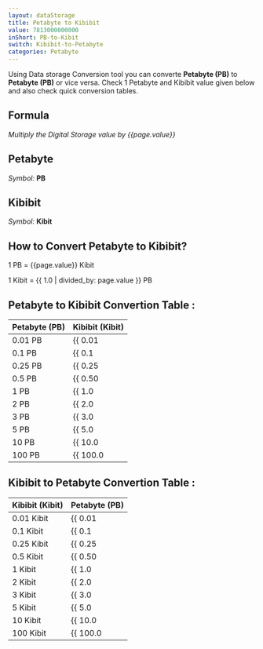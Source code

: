```yaml
---
layout: dataStorage
title: Petabyte to Kibibit
value: 7813000000000
inShort: PB-to-Kibit
switch: Kibibit-to-Petabyte
categories: Petabyte
---
```


Using Data storage Conversion tool you can converte **Petabyte (PB)** to **Petabyte (PB)** or vice versa. Check 1 Petabyte and Kibibit value given below and also check quick conversion tables.

## Formula
*Multiply the Digital Storage value by {{page.value}}*

## Petabyte
*Symbol:* **PB**

## Kibibit
*Symbol:* **Kibit**

## How to Convert Petabyte to Kibibit?

1 PB = {{page.value}} Kibit

1 Kibit = {{ 1.0 | divided_by: page.value }} PB


## Petabyte to Kibibit Convertion Table :

| Petabyte (PB) | Kibibit (Kibit) |
| ---- | ---- |
| 0.01 PB | {{ 0.01 | times: page.value | round: 12 }} Kibit |
| 0.1 PB | {{ 0.1 | times: page.value | round: 12 }} Kibit |
| 0.25 PB | {{ 0.25 | times: page.value | round: 12 }} Kibit |
| 0.5 PB | {{ 0.50 | times: page.value | round: 12 }} Kibit |
| 1 PB | {{ 1.0 | times: page.value | round: 12 }} Kibit |
| 2 PB | {{ 2.0 | times: page.value | round: 12 }} Kibit |
| 3 PB | {{ 3.0 | times: page.value | round: 12 }} Kibit |
| 5 PB | {{ 5.0 | times: page.value | round: 12 }} Kibit |
| 10 PB | {{ 10.0 | times: page.value | round: 12 }} Kibit |
| 100 PB | {{ 100.0 | times: page.value | round: 12 }} Kibit |

## Kibibit to Petabyte Convertion Table :

| Kibibit (Kibit) | Petabyte (PB) |
| ---- | ---- |
| 0.01 Kibit | {{ 0.01 | divided_by: page.value | round: 12 }} PB |
| 0.1 Kibit | {{ 0.1 | divided_by: page.value | round: 12 }} PB |
| 0.25 Kibit | {{ 0.25 | divided_by: page.value | round: 12 }} PB |
| 0.5 Kibit | {{ 0.50 | divided_by: page.value | round: 12 }} PB |
| 1 Kibit | {{ 1.0 | divided_by: page.value | round: 12 }} PB |
| 2 Kibit | {{ 2.0 | divided_by: page.value | round: 12 }} PB |
| 3 Kibit | {{ 3.0 | divided_by: page.value | round: 12 }} PB |
| 5 Kibit | {{ 5.0 | divided_by: page.value | round: 12 }} PB |
| 10 Kibit | {{ 10.0 | divided_by: page.value | round: 12 }} PB |
| 100 Kibit | {{ 100.0 | divided_by: page.value | round: 12 }} PB |


<script>
document.getElementById('selectInput')[20].selected = true
document.getElementById('selectOutput')[3].selected = true
</script>
